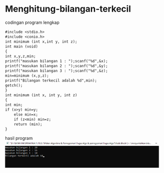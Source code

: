 # Menghitung-bilangan-terkecil

codingan program lengkap

    #include <stdio.h>
    #include <conio.h>
    int minimum (int x,int y, int z);
    int main (void)
    {
    int x,y,z,min;
    printf("masukan bilangan 1 : ");scanf("%d",&x);
    printf("masukan bilangan 2 : ");scanf("%d",&y);
    printf("masukan bilangan 3 : ");scanf("%d",&z);
    min=minimum (x,y,z);
    printf("Bilangan terkecil adalah %d",min);
    getch();
    }
    int minimum (int x, int y, int z)
    {
    int min;
    if (x>y) min=y;
        else min=x;
        if (z<min) min=z;
        return (min);
    }
    
hasil program
![img](https://github.com/AbdulahHanafi/Menghitung-bilangan-terkecil/blob/master/Menghitung%20bilangan%20terkecil.png?raw=true)
